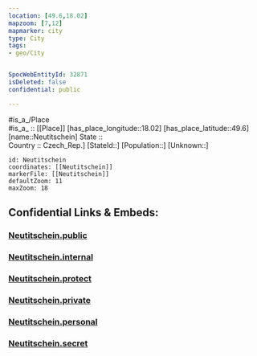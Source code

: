 ```yaml
---
location: [49.6,18.02] 
mapzoom: [7,12] 
mapmarker: city 
type: City
tags:
- geo/City


SpocWebEntityId: 32871
isDeleted: false
confidential: public

---
```

#is_a_/Place  
#is_a_ :: [[Place]] 
[has_place_longitude::18.02] 
[has_place_latitude::49.6] 
[name::Neutitschein] 
State ::  
Country :: Czech_Rep.] 
[StateId::] 
[Population::] 
[Unknown::] 


```leaflet
id: Neutitschein
coordinates: [[Neutitschein]] 
markerFile: [[Neutitschein]] 
defaultZoom: 11 
maxZoom: 18
```


## Confidential Links & Embeds: 

### [Neutitschein.public](/_public/\Earth\Continent\Europe\Europe~Central\Czech_Republic\regions~Czech_Republic\Moravskoslezský\CityNeutitschein.public.md) 

### [Neutitschein.internal](/_internal/\Earth\Continent\Europe\Europe~Central\Czech_Republic\regions~Czech_Republic\Moravskoslezský\CityNeutitschein.internal.md) 

### [Neutitschein.protect](/_protect/\Earth\Continent\Europe\Europe~Central\Czech_Republic\regions~Czech_Republic\Moravskoslezský\CityNeutitschein.protect.md) 

### [Neutitschein.private](/_private/\Earth\Continent\Europe\Europe~Central\Czech_Republic\regions~Czech_Republic\Moravskoslezský\CityNeutitschein.private.md) 

### [Neutitschein.personal](/_personal/\Earth\Continent\Europe\Europe~Central\Czech_Republic\regions~Czech_Republic\Moravskoslezský\CityNeutitschein.personal.md) 

### [Neutitschein.secret](/_secret/\Earth\Continent\Europe\Europe~Central\Czech_Republic\regions~Czech_Republic\Moravskoslezský\CityNeutitschein.secret.md)

